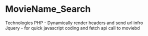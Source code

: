 # MovieName_Search


Technologies 
PHP  - Dynamically render headers and send url infro
<br>
Jquery - for quick javascript coding and fetch api call to moviebd 
 
